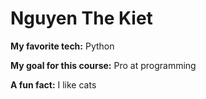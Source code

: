 # Nguyen The Kiet

**My favorite tech:** Python

**My goal for this course:** Pro at programming

**A fun fact:** I like cats
